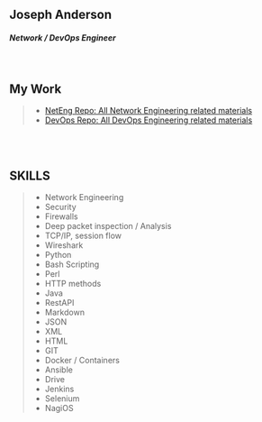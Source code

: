 ## Joseph Anderson
##### Network / DevOps Engineer

<br />


## My Work
>   - [NetEng Repo: All Network Engineering related materials](https://github.com/futurelogic/net_eng)
>   - [DevOps Repo: All DevOps Engineering related materials](https://github.com/futurelogic/dev_ops)

<br />
<br />

## SKILLS
>   - Network Engineering
>   - Security
>   - Firewalls
>   - Deep packet inspection / Analysis
>   - TCP/IP, session flow
>   - Wireshark
>   - Python
>   - Bash Scripting
>   - Perl
>   - HTTP methods
>   - Java
>   - RestAPI
>   - Markdown
>   - JSON
>   - XML
>   - HTML
>   - GIT
>   - Docker / Containers
>   - Ansible
>   - Drive
>   - Jenkins
>   - Selenium
>   - NagiOS
